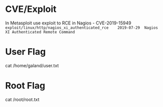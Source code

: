 # CVE/Exploit
In Metasploit use exploit to RCE in Nagios - CVE-2019-15949	
``exploit/linux/http/nagios_xi_authenticated_rce    2019-07-29  Nagios XI Authenticated Remote Command``

# User Flag
cat /home/galand/user.txt

# Root Flag
cat /root/root.txt
